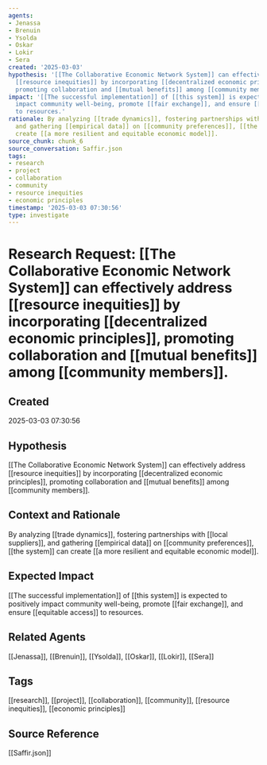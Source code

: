 ```yaml
---
agents:
- Jenassa
- Brenuin
- Ysolda
- Oskar
- Lokir
- Sera
created: '2025-03-03'
hypothesis: '[[The Collaborative Economic Network System]] can effectively address
  [[resource inequities]] by incorporating [[decentralized economic principles]],
  promoting collaboration and [[mutual benefits]] among [[community members]].'
impact: '[[The successful implementation]] of [[this system]] is expected to positively
  impact community well-being, promote [[fair exchange]], and ensure [[equitable access]]
  to resources.'
rationale: By analyzing [[trade dynamics]], fostering partnerships with [[local suppliers]],
  and gathering [[empirical data]] on [[community preferences]], [[the system]] can
  create [[a more resilient and equitable economic model]].
source_chunk: chunk_6
source_conversation: Saffir.json
tags:
- research
- project
- collaboration
- community
- resource inequities
- economic principles
timestamp: '2025-03-03 07:30:56'
type: investigate
---
```


# Research Request: [[The Collaborative Economic Network System]] can effectively address [[resource inequities]] by incorporating [[decentralized economic principles]], promoting collaboration and [[mutual benefits]] among [[community members]].

## Created
2025-03-03 07:30:56

## Hypothesis
[[The Collaborative Economic Network System]] can effectively address [[resource inequities]] by incorporating [[decentralized economic principles]], promoting collaboration and [[mutual benefits]] among [[community members]].

## Context and Rationale
By analyzing [[trade dynamics]], fostering partnerships with [[local suppliers]], and gathering [[empirical data]] on [[community preferences]], [[the system]] can create [[a more resilient and equitable economic model]].

## Expected Impact
[[The successful implementation]] of [[this system]] is expected to positively impact community well-being, promote [[fair exchange]], and ensure [[equitable access]] to resources.

## Related Agents
[[Jenassa]], [[Brenuin]], [[Ysolda]], [[Oskar]], [[Lokir]], [[Sera]]

## Tags
[[research]], [[project]], [[collaboration]], [[community]], [[resource inequities]], [[economic principles]]

## Source Reference
[[Saffir.json]]
